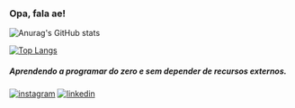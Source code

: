 ### Opa, fala ae!

![Anurag's GitHub stats](https://github-readme-stats.vercel.app/api?username=Tieel&show_icons=true&theme=radical)

[![Top Langs](https://github-readme-stats.vercel.app/api/top-langs/?username=Tieel&hide_progress=true)](https://github.com/Tieel/github-readme-stats)

##### Aprendendo a programar do zero e sem depender de recursos externos.
[![instagram](https://img.shields.io/badge/Instagram-E4405F?style=for-the-badge&logo=instagram&logoColor=white)](https://www.instagram.com/yohh.am/)
[![linkedin](https://img.shields.io/badge/LinkedIn-0077B5?style=for-the-badge&logo=linkedin&logoColor=white)](https://www.linkedin.com/in/tiel-yoham-29a767277/)

